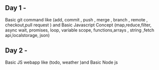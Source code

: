 ## Day 1 - 
Basic git command like (add, commit , push , merge , branch , remote , checkout,pull request ) and Basic Javascript Concept (map,reduce,filter, async wait, promises, loop, variable scope, functions,arrays , string ,fetch api,localstorage, json)

## Day 2 -
Basic JS webapp like (todo, weather )and Basic Node js
